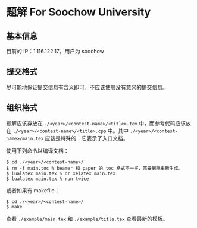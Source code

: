 题解 For Soochow University
===============================================================================

基本信息
-------------------------------------------------------------------------------
目前的 IP：1.116.122.17，用户为 soochow

提交格式
-------------------------------------------------------------------------------
尽可能地保证提交信息有含义即可。不应该使用没有意义的提交信息。

组织格式
-------------------------------------------------------------------------------
题解应该存放在 `./<year>/<contest-name>/<title>.tex` 中，而参考代码应该放在
`./<year>/<contest-name>/<title>.cpp` 中。其中
`./<year>/<contest-name>/main.tex` 应该是特殊的：它表示了入口文档。

使用下列命令以编译文档：
``` shell
$ cd ./<year>/<contest-name>/
$ rm -f main.toc % beamer 和 paper 的 toc 格式不一样，需要删除重新生成。
$ lualatex main.tex % or xelatex main.tex
$ lualatex main.tex % run twice
```

或者如果有 makefile：
``` shell
$ cd ./<year>/<contest-name>/
$ make
```

查看 `./example/main.tex` 和 `./example/title.tex` 查看最新的模板。
